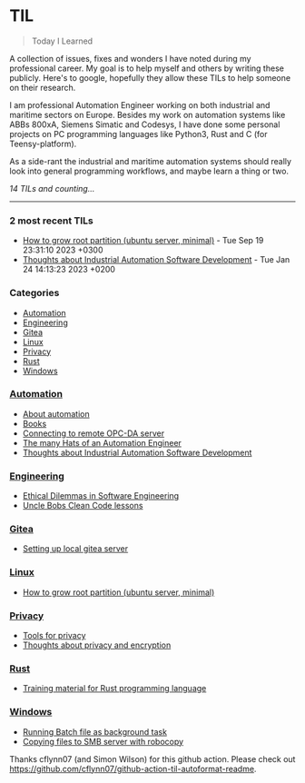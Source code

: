 # TIL
> Today I Learned

A collection of issues, fixes and wonders I have noted during my professional
career. My goal is to help myself and others by writing these publicly. Here's
to google, hopefully they allow these TILs to help someone on their research.

I am professional Automation Engineer working on both industrial and maritime
sectors on Europe. Besides my work on automation systems like ABBs 800xA,
Siemens Simatic and Codesys, I have done some personal projects on PC programming
languages like Python3, Rust and C (for Teensy-platform).

As a side-rant the industrial and maritime automation systems should really
look into general programming workflows, and maybe learn a thing or two.


_14 TILs and counting..._

---

### 2 most recent TILs

- [How to grow root partition (ubuntu server, minimal)](Linux/grow-root-partition.md) - Tue Sep 19 23:31:10 2023 +0300
- [Thoughts about Industrial Automation Software Development](Automation/thoughts-about-software-development.md) - Tue Jan 24 14:13:23 2023 +0200

### Categories

- [Automation](#Automation)
- [Engineering](#Engineering)
- [Gitea](#Gitea)
- [Linux](#Linux)
- [Privacy](#Privacy)
- [Rust](#Rust)
- [Windows](#Windows)

### [Automation](#Automation)
- [About automation](Automation/about.md)
- [Books](Automation/books.md)
- [Connecting to remote OPC-DA server](Automation/connecting-to-remote-opcda-server.md)
- [The many Hats of an Automation Engineer](Automation/many-hats-of-automation-engineer.md)
- [Thoughts about Industrial Automation Software Development](Automation/thoughts-about-software-development.md)

### [Engineering](#Engineering)
- [Ethical Dilemmas in Software Engineering](Engineering/ethical-dilemmas-in-engineering.md)
- [Uncle Bobs Clean Code lessons](Engineering/uncle-bob-clean-code.md)

### [Gitea](#Gitea)
- [Setting up local gitea server](Gitea/setting-up-local-gitea-server.md)

### [Linux](#Linux)
- [How to grow root partition (ubuntu server, minimal)](Linux/grow-root-partition.md)

### [Privacy](#Privacy)
- [Tools for privacy](Privacy/privacy-tools.md)
- [Thoughts about privacy and encryption](Privacy/thoughts-privacy-encryption.md)

### [Rust](#Rust)
- [Training material for Rust programming language](Rust/training-material.md)

### [Windows](#Windows)
- [Running Batch file as background task](Windows/Configure-batch-as-background-task.md)
- [Copying files to SMB server with robocopy](Windows/robocopy-file-backup.md)

Thanks cflynn07 (and Simon Wilson) for this github action. Please check out https://github.com/cflynn07/github-action-til-autoformat-readme.

